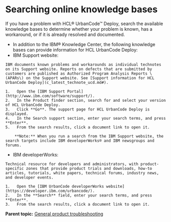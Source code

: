 # Searching online knowledge bases

If you have a problem with HCL® UrbanCode™ Deploy, search the available knowledge bases to determine whether your problem is known, has a workaround, or if it is already resolved and documented.

-   In addition to the IBM® Knowledge Center, the following knowledge bases can provide information for HCL UrbanCode Deploy:
-    IBM Support website: 

    IBM documents known problems and workarounds as individual technotes on its Support website. Reports on defects that are submitted by customers are published as Authorized Program Analysis Reports \(APARs\) on the Support website. See [Support information for HCL UrbanCode Deploy](c_latest_technote_ucd.md#).

    1.   Open the [IBM Support Portal](http://www.ibm.com/software/support/). 
    2.   In the Product finder section, search for and select your version of HCL UrbanCode Deploy. 
    3.   Click **Go**. The support page for HCL UrbanCode Deploy is displayed.
    4.   In the Search support section, enter your search terms, and press **Enter**. 
    5.   From the search results, click a document link to open it. 

        **Note:** When you run a search from the IBM Support website, the search targets include IBM developerWorks® and IBM newsgroups and forums.

-    IBM developerWorks: 

    Technical resource for developers and administrators, with product-specific zones that provide product trials and downloads, how-to articles, tutorials, white papers, technical forums, industry news, and developer events.

    1.   Open the [IBM UrbanCode developerWorks website](https://developer.ibm.com/urbancode/). 
    2.   In the **Search** field, enter your search terms, and press **Enter**. 
    3.   From the search results, click a document link to open it. 

**Parent topic:** [General product troubleshooting](../topics/c_troubleshooting_and_support_resources.md)

